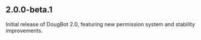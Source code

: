 ## 2.0.0-beta.1
Initial release of DougBot 2.0, featuring new permission system and stability improvements.
